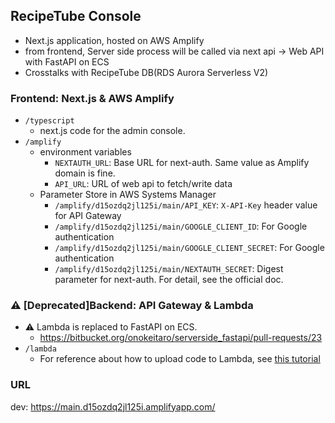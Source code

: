 ## RecipeTube Console
- Next.js application, hosted on AWS Amplify
- from frontend, Server side process will be called via next api -> Web API with FastAPI on ECS
- Crosstalks with RecipeTube DB(RDS Aurora Serverless V2)

### Frontend: Next.js & AWS Amplify
- `/typescript`
  - next.js code for the admin console.
- `/amplify`
  - environment variables
    - `NEXTAUTH_URL`: Base URL for next-auth. Same value as Amplify domain is fine.
    - `API_URL`: URL of web api to fetch/write data
  - Parameter Store in AWS Systems Manager
    - `/amplify/d15ozdq2jl125i/main/API_KEY`: `X-API-Key` header value for API Gateway
    - `/amplify/d15ozdq2jl125i/main/GOOGLE_CLIENT_ID`: For Google authentication
    - `/amplify/d15ozdq2jl125i/main/GOOGLE_CLIENT_SECRET`: For Google authentication
    - `/amplify/d15ozdq2jl125i/main/NEXTAUTH_SECRET`: Digest parameter for next-auth. For detail, see the official doc.

### :warning: [Deprecated]Backend: API Gateway & Lambda
- :warning: Lambda is replaced to FastAPI on ECS.
  - https://bitbucket.org/onokeitaro/serverside_fastapi/pull-requests/23
- `/lambda`
  - For reference about how to upload code to Lambda, see [this tutorial](https://docs.aws.amazon.com/AmazonRDS/latest/UserGuide/rds-lambda-tutorial.html)

### URL
dev: https://main.d15ozdq2jl125i.amplifyapp.com/
